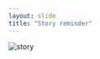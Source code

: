 ```yaml
---
layout: slide
title: "Story reminder"
---
```


![story](https://swcarpentry.github.io/git-novice/fig/motivatingexample.png)
